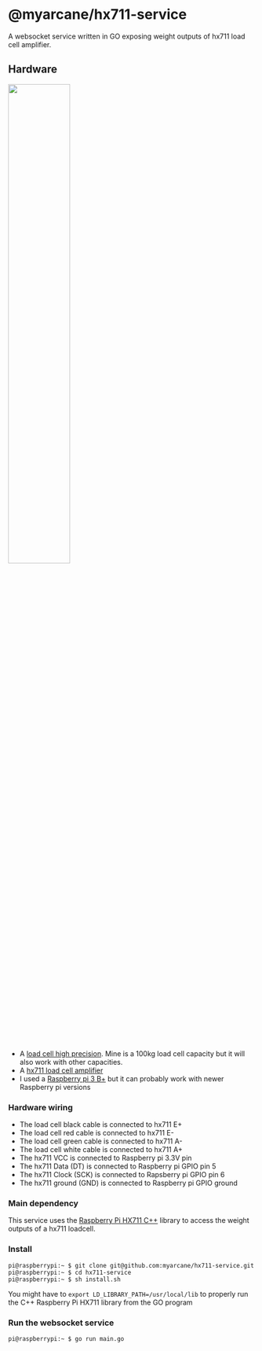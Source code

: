 # @myarcane/hx711-service

A websocket service written in GO exposing weight outputs of hx711 load cell amplifier.

## Hardware
<img src="https://github.com/myarcane/hx711-service/assets/1671293/113b589c-7e12-451d-b6d1-01a76092b357" width="50%" height="50%" />


- A [load cell high precision](https://www.amazon.ca/dp/B077YHNNCP?psc=1&ref=ppx_yo2ov_dt_b_product_details).
  Mine is a 100kg load cell capacity but it will also work with other capacities.
- A [hx711 load cell amplifier](https://www.amazon.ca/-/fr/Oiyagai-capteurs-pes%C3%A9e-double-pr%C3%A9cision/dp/B0779RZYF1/ref=sr_1_31)
- I used a [Raspberry pi 3 B+](https://www.pishop.ca/product/raspberry-pi-3-model-b-plus/) but it can probably work with newer Raspberry pi versions

### Hardware wiring
- The load cell black cable is connected to hx711 E+
- The load cell red cable is connected to hx711 E-
- The load cell green cable is connected to hx711 A-
- The load cell white cable is connected to hx711 A+
- The hx711 VCC is connected to Raspberry pi 3.3V pin
- The hx711 Data (DT) is connected to Raspberry pi GPIO pin 5
- The hx711 Clock (SCK) is connected to Rapsberry pi GPIO pin 6
- The hx711 ground (GND) is connected to Raspberry pi GPIO ground

### Main dependency

This service uses the [Raspberry Pi HX711 C++](https://github.com/endail/hx711) library to access the weight outputs of a hx711 loadcell.

### Install

```console
pi@raspberrypi:~ $ git clone git@github.com:myarcane/hx711-service.git
pi@raspberrypi:~ $ cd hx711-service
pi@raspberrypi:~ $ sh install.sh
```

You might have to `export LD_LIBRARY_PATH=/usr/local/lib` to properly run the C++ Raspberry Pi HX711 library from the GO program

### Run the websocket service

```console
pi@raspberrypi:~ $ go run main.go
```
